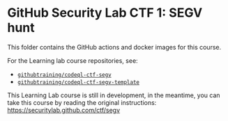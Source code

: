 # GitHub Security Lab CTF 1: SEGV hunt

This folder contains the GitHub actions and docker images for this course.

For the Learning lab course repositories, see:

* [`githubtraining/codeql-ctf-segv`](https://github.com/githubtraining/codeql-ctf-segv)
* [`githubtraining/codeql-ctf-segv-template`](https://github.com/githubtraining/codeql-ctf-segv-template)

This Learning Lab course is still in development,
in the meantime,
you can take this course by reading the original instructions:
https://securitylab.github.com/ctf/segv
